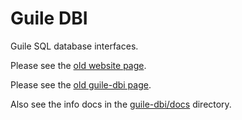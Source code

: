 Guile DBI
=========

Guile SQL database interfaces.

Please see the [old website page](http://htmlpreview.github.com/?https://github.com/opencog/guile-dbi/tree/master/website/index.html).

Please see the [old guile-dbi page](http://htmlpreview.github.com/?https://github.com/opencog/guile-dbi/tree/master/website/buile-dbi.html).

Also see the info docs in the [guile-dbi/docs](guile/docs) directory.
